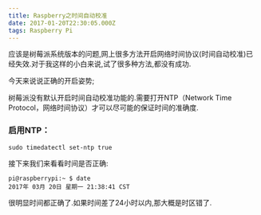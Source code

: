 ```yaml
---
title: Raspberry之时间自动校准
date: 2017-01-20T22:30:05.000Z
tags: Raspberry Pi
---
```


应该是树莓派系统版本的问题,网上很多方法开启网络时间协议(时间自动校准)已经失效.对于我这样的小白来说,试了很多种方法,都没有成功.

今天来说说正确的开启姿势;


树莓派没有默认开启时间自动校准功能的.需要打开NTP（Network Time Protocol，网络时间协议）才可以尽可能的保证时间的准确度.

### 启用NTP：

```
sudo timedatectl set-ntp true
```

接下来我们来看看时间是否正确:

```
pi@raspberrypi:~ $ date
2017年 03月 20日 星期一 21:38:41 CST
```

很明显时间都正确了.如果时间差了24小时以内,那大概是时区错了.

